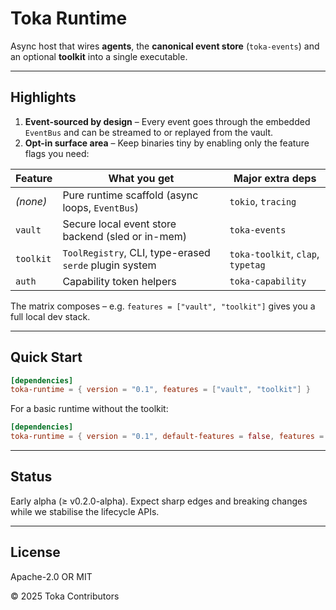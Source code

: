 # Toka Runtime

Async host that wires **agents**, the **canonical event store** (`toka-events`) and an optional **toolkit** into a single executable.

---

## Highlights

1. **Event-sourced by design** – Every event goes through the embedded `EventBus` and can be streamed to or replayed from the vault.
2. **Opt-in surface area** – Keep binaries tiny by enabling only the feature flags you need:

| Feature | What you get | Major extra deps |
|---------|--------------|------------------|
| *(none)* | Pure runtime scaffold (async loops, `EventBus`) | `tokio`, `tracing` |
| `vault` | Secure local event store backend (sled or in-mem) | `toka-events` |
| `toolkit` | `ToolRegistry`, CLI, type-erased `serde` plugin system | `toka-toolkit`, `clap`, `typetag` |
| `auth` | Capability token helpers | `toka-capability` |

The matrix composes – e.g. `features = ["vault", "toolkit"]` gives you a full local dev stack.

---

## Quick Start

```toml
[dependencies]
toka-runtime = { version = "0.1", features = ["vault", "toolkit"] }
```

For a basic runtime without the toolkit:

```toml
[dependencies]
toka-runtime = { version = "0.1", default-features = false, features = ["vault"] }
```

---

## Status

Early alpha (≥ v0.2.0-alpha). Expect sharp edges and breaking changes while we stabilise the lifecycle APIs.

---

## License

Apache-2.0 OR MIT

© 2025 Toka Contributors